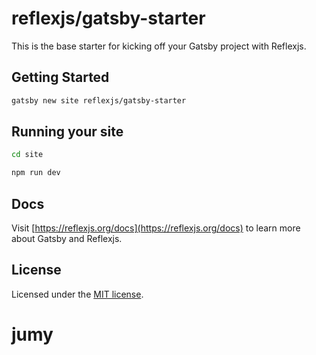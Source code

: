 # reflexjs/gatsby-starter

This is the base starter for kicking off your Gatsby project with Reflexjs.

## Getting Started

```sh
gatsby new site reflexjs/gatsby-starter
```

## Running your site

```sh
cd site

npm run dev
```

## Docs

Visit [https://reflexjs.org/docs](https://reflexjs.org/docs) to learn more about Gatsby and Reflexjs.

## License

Licensed under the [MIT license](https://github.com/reflexjs/reflexjs/blob/master/LICENSE).
# jumy
